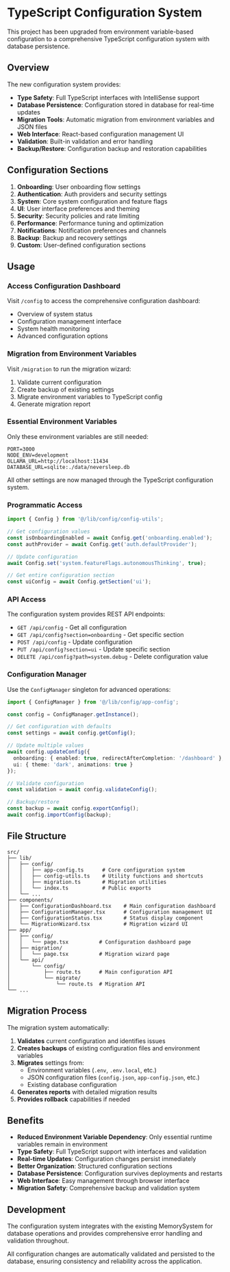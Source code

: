 # TypeScript Configuration System

This project has been upgraded from environment variable-based configuration to a comprehensive TypeScript configuration system with database persistence.

## Overview

The new configuration system provides:

- **Type Safety**: Full TypeScript interfaces with IntelliSense support
- **Database Persistence**: Configuration stored in database for real-time updates
- **Migration Tools**: Automatic migration from environment variables and JSON files
- **Web Interface**: React-based configuration management UI
- **Validation**: Built-in validation and error handling
- **Backup/Restore**: Configuration backup and restoration capabilities

## Configuration Sections

1. **Onboarding**: User onboarding flow settings
2. **Authentication**: Auth providers and security settings
3. **System**: Core system configuration and feature flags
4. **UI**: User interface preferences and theming
5. **Security**: Security policies and rate limiting
6. **Performance**: Performance tuning and optimization
7. **Notifications**: Notification preferences and channels
8. **Backup**: Backup and recovery settings
9. **Custom**: User-defined configuration sections

## Usage

### Access Configuration Dashboard

Visit `/config` to access the comprehensive configuration dashboard:
- Overview of system status
- Configuration management interface
- System health monitoring
- Advanced configuration options

### Migration from Environment Variables

Visit `/migration` to run the migration wizard:
1. Validate current configuration
2. Create backup of existing settings
3. Migrate environment variables to TypeScript config
4. Generate migration report

### Essential Environment Variables

Only these environment variables are still needed:

```env
PORT=3000
NODE_ENV=development
OLLAMA_URL=http://localhost:11434
DATABASE_URL=sqlite:./data/neversleep.db
```

All other settings are now managed through the TypeScript configuration system.

### Programmatic Access

```typescript
import { Config } from '@/lib/config/config-utils';

// Get configuration values
const isOnboardingEnabled = await Config.get('onboarding.enabled');
const authProvider = await Config.get('auth.defaultProvider');

// Update configuration
await Config.set('system.featureFlags.autonomousThinking', true);

// Get entire configuration section
const uiConfig = await Config.getSection('ui');
```

### API Access

The configuration system provides REST API endpoints:

- `GET /api/config` - Get all configuration
- `GET /api/config?section=onboarding` - Get specific section
- `POST /api/config` - Update configuration
- `PUT /api/config?section=ui` - Update specific section
- `DELETE /api/config?path=system.debug` - Delete configuration value

### Configuration Manager

Use the `ConfigManager` singleton for advanced operations:

```typescript
import { ConfigManager } from '@/lib/config/app-config';

const config = ConfigManager.getInstance();

// Get configuration with defaults
const settings = await config.getConfig();

// Update multiple values
await config.updateConfig({
  onboarding: { enabled: true, redirectAfterCompletion: '/dashboard' },
  ui: { theme: 'dark', animations: true }
});

// Validate configuration
const validation = await config.validateConfig();

// Backup/restore
const backup = await config.exportConfig();
await config.importConfig(backup);
```

## File Structure

```
src/
├── lib/
│   ├── config/
│   │   ├── app-config.ts      # Core configuration system
│   │   ├── config-utils.ts    # Utility functions and shortcuts
│   │   ├── migration.ts       # Migration utilities
│   │   └── index.ts           # Public exports
│   └── ...
├── components/
│   ├── ConfigurationDashboard.tsx    # Main configuration dashboard
│   ├── ConfigurationManager.tsx      # Configuration management UI
│   ├── ConfigurationStatus.tsx       # Status display component
│   └── MigrationWizard.tsx           # Migration wizard UI
├── app/
│   ├── config/
│   │   └── page.tsx          # Configuration dashboard page
│   ├── migration/
│   │   └── page.tsx          # Migration wizard page
│   └── api/
│       └── config/
│           ├── route.ts      # Main configuration API
│           └── migrate/
│               └── route.ts  # Migration API
└── ...
```

## Migration Process

The migration system automatically:

1. **Validates** current configuration and identifies issues
2. **Creates backups** of existing configuration files and environment variables
3. **Migrates** settings from:
   - Environment variables (`.env`, `.env.local`, etc.)
   - JSON configuration files (`config.json`, `app-config.json`, etc.)
   - Existing database configuration
4. **Generates reports** with detailed migration results
5. **Provides rollback** capabilities if needed

## Benefits

- **Reduced Environment Variable Dependency**: Only essential runtime variables remain in environment
- **Type Safety**: Full TypeScript support with interfaces and validation
- **Real-time Updates**: Configuration changes persist immediately
- **Better Organization**: Structured configuration sections
- **Database Persistence**: Configuration survives deployments and restarts
- **Web Interface**: Easy management through browser interface
- **Migration Safety**: Comprehensive backup and validation system

## Development

The configuration system integrates with the existing MemorySystem for database operations and provides comprehensive error handling and validation throughout.

All configuration changes are automatically validated and persisted to the database, ensuring consistency and reliability across the application.
